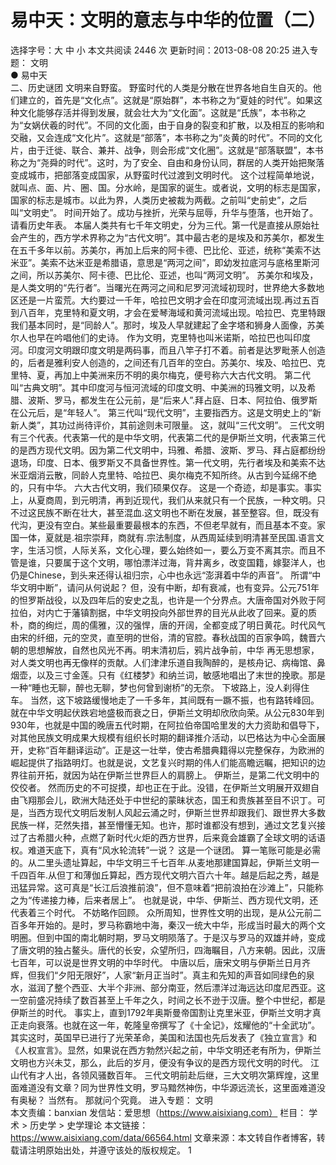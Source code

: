 # 易中天：文明的意志与中华的位置（二）

选择字号：大 中 小   本文共阅读 2446 次 更新时间：2013-08-08 20:25
进入专题： 文明  
● 易中天  
二、历史谜团
文明来自野蛮。
野蛮时代的人类是分散在世界各地自生自灭的。他们建立的，首先是“文化点”。这就是“原始群”，本书称之为“夏娃的时代”。如果这种文化能够存活并得到发展，就会壮大为“文化面”。这就是“氏族”，本书称之为“女娲伏羲的时代”。不同的文化面，由于自身的裂变和扩散，以及相互的影响和交融，又会连成“文化片”。这就是“部落”，本书称之为“炎黄的时代”。不同的文化片，由于迁徙、联合、兼并、战争，则会形成“文化圈”。这就是“部落联盟”，本书称之为“尧舜的时代”。这时，为了安全、自由和身份认同，群居的人类开始把聚落变成城市，把部落变成国家，从野蛮时代过渡到文明时代。
这个过程简单地说，就叫点、面、片、圈、国。分水岭，是国家的诞生。或者说，文明的标志是国家，国家的标志是城市。以此为界，人类历史被裁为两截。之前叫“史前史”，之后叫“文明史”。
时间开始了。成功与挫折，光荣与屈辱，升华与堕落，也开始了。
请看历史年表。
本届人类共有七千年文明史，分为三代。第一代是直接从原始社会产生的，西方学术界称之为“古代文明”。其中最古老的是埃及和苏美尔，都发生在五千多年以前。苏美尔，再加上后来的阿卡德、巴比伦、亚述，统称“美索不达米亚”。美索不达米亚是希腊语，意思是“两河之间”，即幼发拉底河与底格里斯河之间，所以苏美尔、阿卡德、巴比伦、亚述，也叫“两河文明”。
苏美尔和埃及，是人类文明的“先行者”。当曙光在两河之间和尼罗河流域初现时，世界绝大多数地区还是一片蛮荒。大约要过一千年，哈拉巴文明才会在印度河流域出现.再过五百到八百年，克里特和夏文明，才会在爱琴海域和黄河流域出现。哈拉巴、克里特跟我们基本同时，是“同龄人”。那时，埃及人早就建起了金字塔和狮身人面像，苏美尔人也早在吟唱他们的史诗。
作为文明，克里特也叫米诺斯，哈拉巴也叫印度河。印度河文明跟印度文明是两码事，而且八竿子打不着。前者是达罗毗荼人创造的，后者是雅利安人创造的，之间还有几百年的空白。苏美尔、埃及、哈拉巴、克里特、夏，再加上中美洲来历不明的奥尔梅克，便号称六大古代文明。
第二代叫“古典文明”。其中印度河与恒河流域的印度文明、中美洲的玛雅文明，以及希腊、波斯、罗马，都发生在公元前，是“后来人”.拜占庭、日本、阿拉伯、俄罗斯在公元后，是“年轻人”。
第三代叫“现代文明”，主要指西方。这是文明史上的“新新人类”，其功过尚待评价，其前途则未可限量。
这，就叫“三代文明”。
三代文明有三个代表。代表第一代的是中华文明，代表第二代的是伊斯兰文明，代表第三代的是西方现代文明。因为第二代文明中，玛雅、希腊、波斯、罗马、拜占庭都纷纷退场，印度、日本、俄罗斯又不具备世界性。第一代文明，先行者埃及和美索不达米亚烟消云散，同龄人克里特、哈拉巴、奥尔梅克不知所终。从古到今延绵不绝的，只有中华。
六大古代文明，我们硕果仅存。
这是一个奇迹，却是事实。事实上，从夏商周，到元明清，再到近现代，我们从来就只有一个民族，一种文明。只不过这民族不断在壮大，甚至混血.这文明也不断在发展，甚至整容。但，既没有代沟，更没有空白。某些最重要最根本的东西，不但老早就有，而且基本不变。家国一体，夏就是.祖宗崇拜，商就有.宗法制度，从西周延续到明清甚至民国.语言文字，生活习惯，人际关系，文化心理，要么始终如一，要么万变不离其宗。而且不管是谁，只要属于这个文明，哪怕漂洋过海，背井离乡，改变国籍，嫁娶洋人，也仍是Chinese，到头来还得认祖归宗，心中也永远“澎湃着中华的声音”。
所谓“中华文明中断”，请问从何说起？
但，没有中断，却有衰减，也有变异。公元751年的怛罗斯战役，以及四年后的安史之乱，也许是一个分界点。大唐帝国对外败于阿拉伯，对内亡于藩镇割据，中华文明投向外部世界的目光从此收了回来。夏的质朴，商的绚烂，周的儒雅，汉的强悍，唐的开阔，全都变成了明日黄花。时代风气由宋的纤细，元的空灵，直至明的世俗，清的官腔。春秋战国的百家争鸣，魏晋六朝的思想解放，自然也风光不再。明末清初后，鸦片战争前，中华
再无思想家，对人类文明也再无像样的贡献。人们津津乐道自我陶醉的，是核舟记、病梅馆、鼻烟壶，以及三寸金莲。只有《红楼梦》和纳兰词，敏感地唱出了末世的挽歌。那是一种“睡也无聊，醉也无聊，梦也何曾到谢桥”的无奈。
下坡路上，没人刹得住车。
当然，这下坡路缓慢地走了一千多年，其间既有一蹶不振，也有路转峰回。
就在中华文明起伏跌宕地盛极而衰之日，伊斯兰文明却欣欣向荣。从公元830年到930年，也就是中国的晚唐五代时期，在阿拉伯帝国哈里发的大力资助和倡导下，对其他民族文明成果大规模有组织长时期的翻译推介活动，以巴格达为中心全面展开，史称“百年翻译运动”。正是这一壮举，使古希腊典籍得以完整保存，为欧洲的崛起提供了指路明灯。也就是说，文艺复兴时期的伟人们能高瞻远瞩，把知识的边界往前开拓，就因为站在伊斯兰世界巨人的肩膀上。
伊斯兰，是第二代文明中的佼佼者。
然而历史的不可捉摸，却也正在于此。没错，在伊斯兰文明展开双翅自由飞翔那会儿，欧洲大陆还处于中世纪的蒙昧状态，国王和贵族甚至目不识丁。可是，当西方现代文明后发制人风起云涌之时，伊斯兰世界却跟我们、跟世界大多数民族一样，茫然失措，甚至懵懂无知。也许，那时谁都没有想到，通过文艺复兴接过了古希腊火种，点燃了新时代火炬的西方世界，后来竟会雄霸了全球文明的话语权。难道天底下，真有“风水轮流转”一说？
这是一个谜团。
算一笔账可能是必需的。从二里头遗址算起，中华文明三千七百年.从麦地那建国算起，伊斯兰文明一千四百年.从但丁和薄伽丘算起，西方现代文明六百六十年。越是后起之秀，越是迅猛异常。这可真是“长江后浪推前浪”，但不意味着“把前浪拍在沙滩上”，只能称之为“传递接力棒，后来者居上”。
也就是说，中华、伊斯兰、西方现代文明，还代表着三个时代。
不妨略作回顾。
众所周知，世界性文明的出现，是从公元前二百多年开始的。是时，罗马称霸地中海，秦汉一统大中华，形成当时最大的两个文明圈。但到中国的南北朝时期，罗马文明陨落了。于是汉与罗马的双雄并峙，变成了唐文明的独占鳌头。唐代的长安，众望所归，四海瞩目，八方来朝。因此，汉唐七百年，可以说是世界文明的中华时代。
中唐以后，唐宋文明与伊斯兰日月齐辉，但我们“夕阳无限好”，人家“新月正当时”。真主和先知的声音如同绿色的泉水，滋润了整个西亚、大半个非洲、部分南亚，然后漂洋过海远达印度尼西亚。这一空前盛况持续了数百甚至上千年之久，时间之长不逊于汉唐。整个中世纪，都是伊斯兰的时代。
事实上，直到1792年奥斯曼帝国割让克里米亚，伊斯兰文明才真正走向衰落。也就在这一年，乾隆皇帝撰写了《十全记》，炫耀他的“十全武功”。其实这时，英国早已进行了光荣革命，美国和法国也先后发表了《独立宣言》和《人权宣言》。显然，如果说在西方勃然兴起之前，中华文明还老有所为，伊斯兰文明也方兴未艾，那么，此后的岁月，便没有争议的是西方现代文明的时代。
江山代有才人出，各领风骚数百年。
三代文明前赴后继，三大文明次第辉煌，这里面难道没有文章？同为世界性文明，罗马黯然神伤，中华源远流长，这里面难道没有奥秘？
当然有。
那就问个究竟。
    进入专题： 文明  
本文责编：banxian
发信站：爱思想（https://www.aisixiang.com）
栏目： 学术 > 历史学 > 史学理论
本文链接：https://www.aisixiang.com/data/66564.html
文章来源：本文转自作者博客，转载请注明原始出处，并遵守该处的版权规定。
1